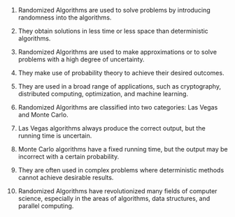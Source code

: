 

1. Randomized Algorithms are used to solve problems by introducing randomness into the algorithms.

2. They obtain solutions in less time or less space than deterministic algorithms.

3. Randomized Algorithms are used to make approximations or to solve problems with a high degree of uncertainty.

4. They make use of probability theory to achieve their desired outcomes.

5. They are used in a broad range of applications, such as cryptography, distributed computing, optimization, and machine learning.

6. Randomized Algorithms are classified into two categories: Las Vegas and Monte Carlo.

7. Las Vegas algorithms always produce the correct output, but the running time is uncertain.

8. Monte Carlo algorithms have a fixed running time, but the output may be incorrect with a certain probability.

9. They are often used in complex problems where deterministic methods cannot achieve desirable results.

10. Randomized Algorithms have revolutionized many fields of computer science, especially in the areas of algorithms, data structures, and parallel computing.